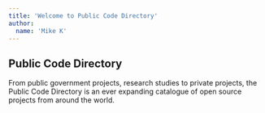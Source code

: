 ```yaml
---
title: 'Welcome to Public Code Directory'
author:
  name: 'Mike K'
---
```


## Public Code Directory

From public government projects, research studies to private projects, the Public Code Directory is an ever expanding catalogue of open source projects from around the world.
